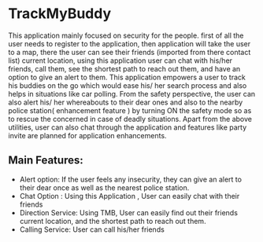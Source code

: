 # TrackMyBuddy

This application mainly focused on security for the people. first of all the user needs to register to the application, then application will take the user to a map, there the user can see their friends (imported from there contact list) current location, using this application user can chat with his/her friends, call them, see the shortest path to reach out them, and have an option to give an alert to them. This application empowers a user to track his buddies on the go which would ease his/ her search process and also helps in situations like car polling. From the safety perspective, the user can also alert his/ her whereabouts to their dear ones and also to the nearby police station( enhancement feature ) by turning ON the safety mode so as to rescue the concerned in case of deadly situations. Apart from the above utilities, user can also chat through the application and features like party invite are planned for application enhancements.

## Main Features:

* Alert option: If the user feels any insecurity, they can give an alert to their dear once as well as the nearest police station.
* Chat Option : Using this Application , User can easily chat with their friends
* Direction Service: Using TMB, User can easily find out their friends current location, and the shortest path to reach out them.
* Calling Service: User can call his/her friends
